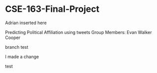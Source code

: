 # CSE-163-Final-Project
Adrian inserted here

Predicting Political Affiliation using tweets
Group Members:
Evan
Walker
Cooper

branch test

I made a change

test


